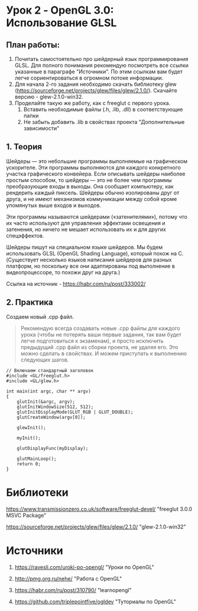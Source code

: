 # Урок 2 - OpenGL 3.0: Использование GLSL

## План работы:

1. Почитать самостоятельно про шейдерный язык программирования GLSL. Для полного понимания рекомендую посмотреть все ссылки указанные в параграфе "Источники". По этим ссылкам вам будет легче сориентироваться в огромном потоке информации.
2. Для начала 2-го задания необходимо скачать библиотеку glew (https://sourceforge.net/projects/glew/files/glew/2.1.0/). Скачайте версию - glew-2.1.0-win32. 
3. Проделайте такую же работу, как с freeglut с первого урока. 
   1. Вставить необходимые файлы (.h, .lib, .dll) в соответствующие папки
   2. Не забыть добавить .lib в свойствах проекта "Дополнительные зависимости"

## 1. Теория

Шейдеры — это небольшие программы выполняемые на графическом ускорителе. Эти программы выполняются для каждого конкретного участка графического конвейера. Если описывать шейдеры наиболее простым способом, то шейдеры — это не более чем программы преобразующие входы в выходы. Она сообщает компьютеру, как рендерить каждый пиксель. Шейдеры обычно изолированы друг от друга, и не имеют механизмов коммуникации между собой кроме упомянутых выше входов и выходов.

Эти программы называются шейдерами («затенителями»), потому что их часто используют для управления эффектами освещения и затенения, но ничего не мешает использовать их и для других спецэффектов.

Шейдеры пишут на специальном языке шейдеров. Мы будем использовать GLSL (OpenGL Shading Language), который похож на C. (Существует несколько языков написания шейдеров для разных платформ, но поскольку все они адаптированы под выполнение в видеопроцессоре, то похожи друг на друга.)

Ссылка на источник - https://habr.com/ru/post/333002/

## 2. Практика

Создаем новый .cpp файл.  

> Рекомендую всегда создавать новые .cpp файлы для каждого урока (чтобы не потерять ваши первые задания, так вам будет легче подготовиться к экзаменам), и просто исключить предыдущий .cpp файл из сборки проекта, не удаляя его. Это можно сделать в свойствах. И можем приступать к выполнению следующих шагов.

```
// Включаем стандартный заголовок
#include <GL/freeglut.h>
#include <GL/glew.h>
```

```
int main(int argc, char ** argv)
{
	glutInit(&argc, argv);
	glutInitWindowSize(512, 512);
	glutInitDisplayMode(GLUT_RGB | GLUT_DOUBLE);
	glutCreateWindow(argv[0]);

	glewInit();

	myInit();

	glutDisplayFunc(myDisplay);

	glutMainLoop();
	return 0;
}
```



# Библиотеки

https://www.transmissionzero.co.uk/software/freeglut-devel/	"freeglut 3.0.0 MSVC Package"

 https://sourceforge.net/projects/glew/files/glew/2.1.0/  "glew-2.1.0-win32"

# Источники

1) https://ravesli.com/uroki-po-opengl/	"Уроки по OpenGL"

2) http://pmg.org.ru/nehe/	"Работа с OpenGL"

3) https://habr.com/ru/post/310790/ "learnopengl"

4) https://github.com/triplepointfive/ogldev "Туториалы по OpenGL"